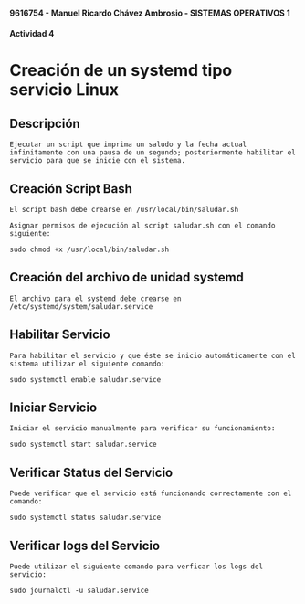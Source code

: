 #### 9616754 - Manuel Ricardo Chávez Ambrosio - SISTEMAS OPERATIVOS 1
#### Actividad 4

# Creación de un systemd tipo servicio Linux
## Descripción
    Ejecutar un script que imprima un saludo y la fecha actual infinitamente con una pausa de un segundo; posteriormente habilitar el servicio para que se inicie con el sistema.

## Creación Script Bash
    El script bash debe crearse en /usr/local/bin/saludar.sh

    Asignar permisos de ejecución al script saludar.sh con el comando siguiente:

    sudo chmod +x /usr/local/bin/saludar.sh

## Creación del archivo de unidad systemd
    El archivo para el systemd debe crearse en /etc/systemd/system/saludar.service

## Habilitar Servicio
    Para habilitar el servicio y que éste se inicio automáticamente con el sistema utilizar el siguiente comando:

    sudo systemctl enable saludar.service

## Iniciar Servicio
    Iniciar el servicio manualmente para verificar su funcionamiento:

    sudo systemctl start saludar.service

## Verificar Status del Servicio
    Puede verificar que el servicio está funcionando correctamente con el comando:

    sudo systemctl status saludar.service

## Verificar logs del Servicio
    Puede utilizar el siguiente comando para verficar los logs del servicio:

    sudo journalctl -u saludar.service

